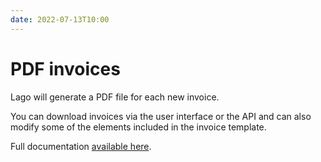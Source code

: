 ```yaml
---
date: 2022-07-13T10:00
---
```


# PDF invoices
Lago will generate a PDF file for each new invoice.

You can download invoices via the user interface or the API and can also modify some of the elements included in the invoice template.

Full documentation [available here](../docs/guide/invoicing/download-invoices).